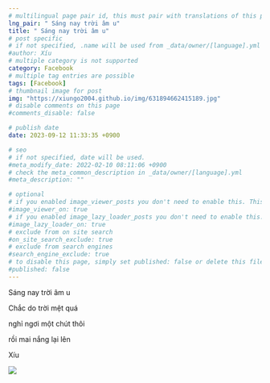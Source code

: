 ```yaml
---
# multilingual page pair id, this must pair with translations of this page. (This name must be unique)
lng_pair: " Sáng nay trời âm u"
title: " Sáng nay trời âm u"
# post specific
# if not specified, .name will be used from _data/owner/[language].yml
#author: Xíu
# multiple category is not supported
category: Facebook
# multiple tag entries are possible
tags: [Facebook]
# thumbnail image for post
img: "https://xiungo2004.github.io/img/631894662415189.jpg"
# disable comments on this page
#comments_disable: false

# publish date
date: 2023-09-12 11:33:35 +0900

# seo
# if not specified, date will be used.
#meta_modify_date: 2022-02-10 08:11:06 +0900
# check the meta_common_description in _data/owner/[language].yml
#meta_description: ""

# optional
# if you enabled image_viewer_posts you don't need to enable this. This is only if image_viewer_posts = false
#image_viewer_on: true
# if you enabled image_lazy_loader_posts you don't need to enable this. This is only if image_lazy_loader_posts = false
#image_lazy_loader_on: true
# exclude from on site search
#on_site_search_exclude: true
# exclude from search engines
#search_engine_exclude: true
# to disable this page, simply set published: false or delete this file
#published: false
---
```


<!-- outline-start -->

Sáng nay trời âm u

Chắc do trời mệt quá

nghỉ ngơi một chút thôi

rồi mai nắng lại lên


Xíu

<!-- outline-end -->

<img src= "https://xiungo2004.github.io/img/631894662415189.jpg">